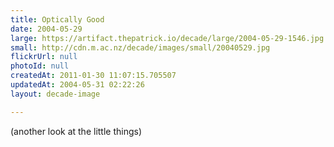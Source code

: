 ```yaml
---
title: Optically Good
date: 2004-05-29
large: https://artifact.thepatrick.io/decade/large/2004-05-29-1546.jpg
small: http://cdn.m.ac.nz/decade/images/small/20040529.jpg
flickrUrl: null
photoId: null
createdAt: 2011-01-30 11:07:15.705507
updatedAt: 2004-05-31 02:22:26
layout: decade-image

---
```

(another look at the little things)
